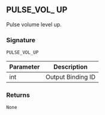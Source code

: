 ## PULSE\_VOL\_ UP

Pulse volume level up.


### Signature

`PULSE_VOL_UP`


| Parameter | Description |
| --- | --- |
| int | Output Binding ID |


### Returns

`None`